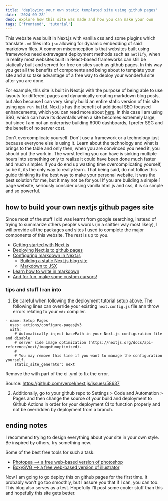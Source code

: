 ```yaml
---
title: 'deploying your own static templated site using github pages'
date: '2024-09-28'
desc: explore how this site was made and how you can make your own
tags: ['frontend', 'tutorial']
---
```


This website was built in Next.js with vanilla css and some plugins which translate `.md` files into `jsx` allowing for dynamic embedding of said markdown files. A common misconception is that websites built using frameworks need extravagant deployment methods such as `netlify`, when in reality most websites built in React-based frameworks can still be statically built and served for free on sites such as github pages. In this way you get all the benefits of components and being about to template your site and also take advantage of a free way to deploy your wonderful site after you are done.

For example, this site is built in Next.js with the purpose of being able to use layouts for different pages and dynamically creating markdown blog posts, but also because I can very simply build an entire static version of this site using `npm run build`. Next.js has the benefit of additional SEO focused enhancements, which you can read more about [here](https://prismic.io/blog/how-does-nextjs-help-with-seo). In this case I am using SSG, which can have its downfalls when a site becomes extremely large, but since I am not an enterprise building 6000 dashboards, I prefer SSG and the benefit of no server cost.

Don't overcomplicate yourself. Don't use a framework or a technology just because everyone else is using it. Learn about the technology and what is brings to the table and only then, when you are convinced you need it, you should put the work in. The worst feeling you can have is sinking multiple hours into something only to realize it could have been done much faster and much simpler. If you do end up wasting time overcomplicating yourself, so be it, its the only way to really learn. That being said, do not follow this guide thinking its the best way to make your personal website. It was the best solution for me, but it may not be for you! If you are building a simple 1 page website, seriously consider using vanilla html,js and css, it is so simple and so powerful.

## how to build your own nextjs github pages site

Since most of the stuff I did was learnt from google searching, instead of trying to summarize others people's words (in a shittier way most likely), I will provide all the packages and sites I used to complete the major components of this website. The rest is up to you.

  * [Getting started with Next.js](https://nextjs.org/docs)
  * [Deploying Next.js to github pages](https://www.freecodecamp.org/news/how-to-deploy-next-js-app-to-github-pages/)
  * [Configuring markdown in Next.js](https://nextjs.org/docs/app/building-your-application/configuring/mdx)
    * [Building a static Next.js blog site](https://www.youtube.com/watch?v=QIIc5EYSZpw)
    * [Markdown to JSX](https://www.npmjs.com/package/markdown-to-jsx)
  * [Learn how to write in markdown](https://www.markdownguide.org/basic-syntax/)
  * [And for fun, make some custom cursors!](https://www.freecodecamp.org/news/how-to-make-a-custom-mouse-cursor-with-css-and-javascript/)

### tips and stuff I ran into

1. Be careful when following the deployment tutorial setup above. The following lines can override your existing `next.config.js` file ann throw errors relating to your `mdx` compiler.

```
- name: Setup Pages
  uses: actions/configure-pages@v3
  with:
    # Automatically inject basePath in your Next.js configuration file and disable
    # server side image optimization (https://nextjs.org/docs/api-reference/next/image#unoptimized).
    #
    # You may remove this line if you want to manage the configuration yourself.
    static_site_generator: next
```

Remove the with part of the ci .yml to fix the error.

Source: https://github.com/vercel/next.js/issues/58637

2. Additionally, go to your github repo to Settings > Code and Automation > Pages and then change the source of your build and deployment to Github Actions in order for your deployment CI to function properly and not be overridden by deployment from a branch.

## ending notes

I recommend trying to design everything about your site in your own style. Be inspired by others, try something new.

Some of the best free tools for such a task:
  * [Photopea --> a free web-based version of photoshop](https://www.photopea.com/)
  * [BoxySVG --> a free web-based version of illustrator](https://boxy-svg.com/)

Now I am going to go deploy this on github pages for the first time. It probably won't go too smoothly, but I assure you that if I can, you can too. This blog also serves as a test. Hopefully I'll post some cooler stuff than this and hopefully this site gets better.